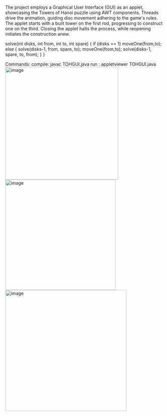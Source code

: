 The project employs a Graphical User Interface (GUI) as an applet, showcasing the Towers of Hanoi puzzle using AWT components. 
Threads drive the animation, guiding disc movement adhering to the game's rules. 
The applet starts with a built tower on the first rod, progressing to construct one on the third.
Closing the applet halts the process, while reopening initiates the construction anew.

solve(int disks, int from, int to, int spare)
{
    if (disks == 1)
        moveOne(from,to);
    else {
        solve(disks-1, from, spare, to);
        moveOne(from,to);
        solve(disks-1, spare, to, from);
        }
}

Commands:
compile: javac TOHGUI.java
run : appletviewer TOHGUI.java
<img width="359" alt="image" src="https://github.com/likhithachinthakuntla/TOHGUI/assets/32333151/c1b3c520-4488-4622-b0ca-85f19dffeccf">
<img width="351" alt="image" src="https://github.com/likhithachinthakuntla/TOHGUI/assets/32333151/02820570-f4dd-402c-8ca3-0782516c0ed0">
<img width="385" alt="image" src="https://github.com/likhithachinthakuntla/TOHGUI/assets/32333151/5fcbd718-bb3f-402c-8019-83717f94668e">


